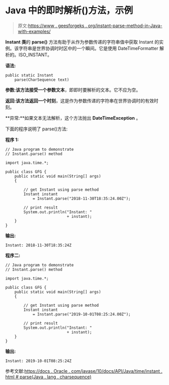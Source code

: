 # Java 中的即时解析()方法，示例

> 原文:[https://www . geesforgeks . org/instant-parse-method-in-Java-with-examples/](https://www.geeksforgeeks.org/instant-parse-method-in-java-with-examples/)

**Instant 类**的 **parse()** 方法有助于从作为参数传递的字符串值中获取 Instant 的实例。该字符串是世界协调时时区中的一个瞬间。它是使用 DateTimeFormatter 解析的。ISO_INSTANT。

**语法:**

```
public static Instant 
    parse(CharSequence text)
```

**参数:**该方法接受一个参数**文本**，即即时要解析的文本。它不应为空。

**返回:**该方法返回一个**时刻**，这是作为参数传递的字符串在世界协调时的有效时刻。

**异常:**如果文本无法解析，这个方法抛出 **DateTimeException** 。

下面的程序说明了 parse()方法:

**程序 1:**

```
// Java program to demonstrate
// Instant.parse() method

import java.time.*;

public class GFG {
    public static void main(String[] args)
    {

        // get Instant using parse method
        Instant instant
            = Instant.parse("2018-11-30T18:35:24.00Z");

        // print result
        System.out.println("Instant: "
                           + instant);
    }
}
```

**输出:**

```
Instant: 2018-11-30T18:35:24Z

```

**程序二:**

```
// Java program to demonstrate
// Instant.parse() method

import java.time.*;

public class GFG {
    public static void main(String[] args)
    {

        // get Instant using parse method
        Instant instant
            = Instant.parse("2019-10-01T08:25:24.00Z");

        // print result
        System.out.println("Instant: "
                           + instant);
    }
}
```

**输出:**

```
Instant: 2019-10-01T08:25:24Z

```

参考文献:[https://docs . Oracle . com/javase/10/docs/API/Java/time/instant . html # parse(Java . lang . charsequence)](https://docs.oracle.com/javase/10/docs/api/java/time/Instant.html#parse(java.lang.CharSequence))